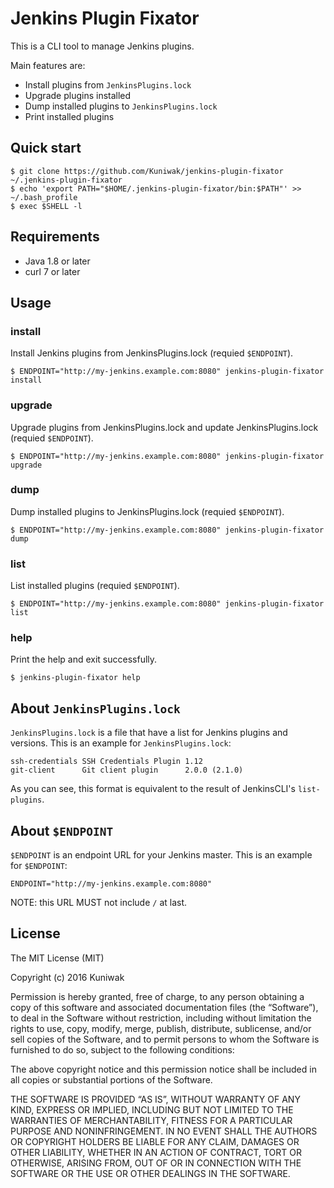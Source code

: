 Jenkins Plugin Fixator
======================

This is a CLI tool to manage Jenkins plugins.

Main features are:

- Install plugins from `JenkinsPlugins.lock`
- Upgrade plugins installed
- Dump installed plugins to `JenkinsPlugins.lock`
- Print installed plugins



Quick start
-----------

```console
$ git clone https://github.com/Kuniwak/jenkins-plugin-fixator ~/.jenkins-plugin-fixator
$ echo 'export PATH="$HOME/.jenkins-plugin-fixator/bin:$PATH"' >> ~/.bash_profile
$ exec $SHELL -l
```


Requirements
------------

- Java 1.8 or later
- curl 7 or later



Usage
-----
### install

Install Jenkins plugins from JenkinsPlugins.lock (requied `$ENDPOINT`).

```console
$ ENDPOINT="http://my-jenkins.example.com:8080" jenkins-plugin-fixator install
```



### upgrade

Upgrade plugins from JenkinsPlugins.lock and update JenkinsPlugins.lock (requied `$ENDPOINT`).

```console
$ ENDPOINT="http://my-jenkins.example.com:8080" jenkins-plugin-fixator upgrade
```



### dump

Dump installed plugins to JenkinsPlugins.lock (requied `$ENDPOINT`).

```console
$ ENDPOINT="http://my-jenkins.example.com:8080" jenkins-plugin-fixator dump
```



### list

List installed plugins (requied `$ENDPOINT`).

```console
$ ENDPOINT="http://my-jenkins.example.com:8080" jenkins-plugin-fixator list
```



### help

Print the help and exit successfully.

```console
$ jenkins-plugin-fixator help
```



About `JenkinsPlugins.lock`
---------------------------

`JenkinsPlugins.lock` is a file that have a list for Jenkins plugins and versions.
This is an example for `JenkinsPlugins.lock`:

```
ssh-credentials SSH Credentials Plugin 1.12
git-client      Git client plugin      2.0.0 (2.1.0)
```

As you can see, this format is equivalent to the result of JenkinsCLI's `list-plugins`.



About `$ENDPOINT`
-----------------

`$ENDPOINT` is an endpoint URL for your Jenkins master.
This is an example for `$ENDPOINT`:

```
ENDPOINT="http://my-jenkins.example.com:8080"
```

NOTE: this URL MUST not include `/` at last.



License
-------

The MIT License (MIT)

Copyright (c) 2016 Kuniwak

Permission is hereby granted, free of charge, to any person obtaining a copy of this software and associated documentation files (the “Software”), to deal in the Software without restriction, including without limitation the rights to use, copy, modify, merge, publish, distribute, sublicense, and/or sell copies of the Software, and to permit persons to whom the Software is furnished to do so, subject to the following conditions:

The above copyright notice and this permission notice shall be included in all copies or substantial portions of the Software.

THE SOFTWARE IS PROVIDED “AS IS”, WITHOUT WARRANTY OF ANY KIND, EXPRESS OR IMPLIED, INCLUDING BUT NOT LIMITED TO THE WARRANTIES OF MERCHANTABILITY, FITNESS FOR A PARTICULAR PURPOSE AND NONINFRINGEMENT. IN NO EVENT SHALL THE AUTHORS OR COPYRIGHT HOLDERS BE LIABLE FOR ANY CLAIM, DAMAGES OR OTHER LIABILITY, WHETHER IN AN ACTION OF CONTRACT, TORT OR OTHERWISE, ARISING FROM, OUT OF OR IN CONNECTION WITH THE SOFTWARE OR THE USE OR OTHER DEALINGS IN THE SOFTWARE.
